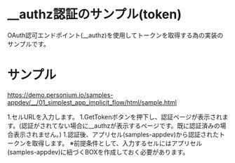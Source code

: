 # __authz認証のサンプル(token)
OAuth認可エンドポイント(__authz)を使用してトークンを取得する為の実装のサンプルです。

# サンプル
https://demo.personium.io/samples-appdev/__/01_simplest_app_implicit_flow/html/sample.html

1.セルURLを入力します。
1.GetTokenボタンを押下し、認証ページが表示されます。(認証がされてない場合に__authzが表示するページです。既に認証済みの場合表示されません。)
1.認証後、アプリセル(samples-appdev)から認証されたトークンを取得します。
※前提条件として、入力するセルにはアプリセル(samples-appdev)に紐づくBOXを作成しておく必要があります。